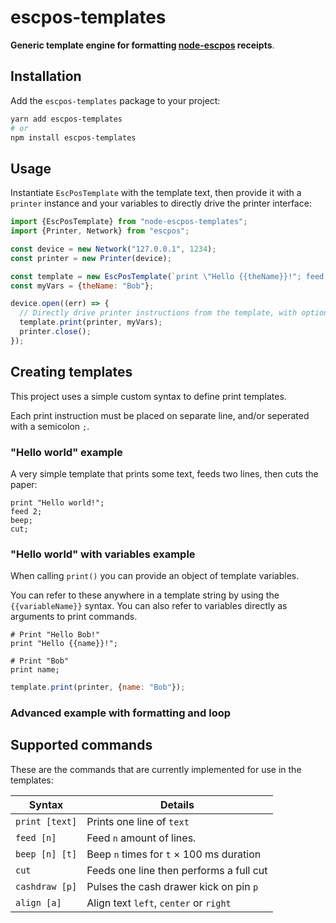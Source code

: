# escpos-templates

**Generic template engine for formatting [node-escpos](https://github.com/song940/node-escpos) receipts**.

## Installation

Add the `escpos-templates` package to your project:

```bash
yarn add escpos-templates
# or
npm install escpos-templates
```

## Usage

Instantiate `EscPosTemplate` with the template text, then provide it with a `printer` instance and your variables to
directly drive the printer interface:

```javascript
import {EscPosTemplate} from "node-escpos-templates";
import {Printer, Network} from "escpos";

const device = new Network("127.0.0.1", 1234);
const printer = new Printer(device);

const template = new EscPosTemplate(`print \"Hello {{theName}}!"; feed 2; cut;`);
const myVars = {theName: "Bob"};

device.open((err) => {
  // Directly drive printer instructions from the template, with optional variables
  template.print(printer, myVars);
  printer.close();
});
```

## Creating templates

This project uses a simple custom syntax to define print templates.

Each print instruction must be placed on separate line, and/or seperated with a semicolon `;`.

### "Hello world" example

A very simple template that prints some text, feeds two lines, then cuts the paper:

```
print "Hello world!";
feed 2;
beep;
cut;
```

### "Hello world" with variables example

When calling `print()` you can provide an object of template variables.

You can refer to these anywhere in a template string by using the `{{variableName}}` syntax. You can also refer to
variables directly as arguments to print commands.

```
# Print "Hello Bob!"
print "Hello {{name}}!";

# Print "Bob" 
print name;
```

```javascript
template.print(printer, {name: "Bob"});
```

### Advanced example with formatting and loop


## Supported commands

These are the commands that are currently implemented for use in the templates:

| Syntax         | Details                                    |
|----------------|--------------------------------------------|
| `print [text]` | Prints one line of `text`                  |
| `feed [n]`     | Feed `n` amount of lines.                  |
| `beep [n] [t]` | Beep `n` times for `t` × 100 ms duration   |
| `cut`          | Feeds one line then performs a full cut    |
| `cashdraw [p]` | Pulses the cash drawer kick on pin `p`     | 
| `align [a]`    | Align text `left`, `center` or `right`     | 
